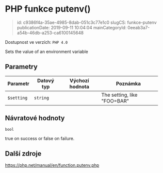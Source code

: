 PHP funkce putenv()
================================

> id: c9386f4a-35ae-4985-8dab-051c3c77e1c0
> slugCS: funkce-putenv
> publicationDate: 2019-09-11 10:04:04
> mainCategoryId: 0eeab3a7-a54b-46db-a253-ca6100145648

Dostupnost ve verzích: `PHP 4.0`

Sets the value of an environment variable


Parametry
--------------

| Parametr | Datový typ | Výchozí hodnota | Poznámka |
|-----|-----|-----|-----|
| `$setting` | `string` |  | The setting, like "FOO=BAR" |


Návratové hodnoty
----------------

`bool`

true on success or false on failure.

Další zdroje
------------

https://php.net/manual/en/function.putenv.php

